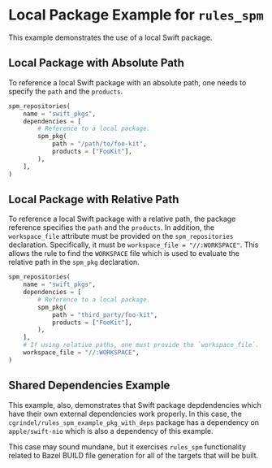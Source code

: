 # Local Package Example for `rules_spm`

This example demonstrates the use of a local Swift package. 

## Local Package with Absolute Path

To reference a local Swift package with an absolute path, one needs to specify the `path` and the
`products`.

```python
spm_repositories(
    name = "swift_pkgs",
    dependencies = [
        # Reference to a local package.
        spm_pkg(
            path = "/path/to/foo-kit",
            products = ["FooKit"],
        ),
    ],
)
```

## Local Package with Relative Path

To reference a local Swift package with a relative path, the package reference specifies the `path`
and the `products`. In addition, the `workspace_file` attribute must be provided on the
`spm_repositories` declaration.  Specifically, it must be `workspace_file = "//:WORKSPACE"`. This
allows the rule to find the `WORKSPACE` file which is used to evaluate the relative path in the
`spm_pkg` declaration.

```python
spm_repositories(
    name = "swift_pkgs",
    dependencies = [
        # Reference to a local package.
        spm_pkg(
            path = "third_party/foo-kit",
            products = ["FooKit"],
        ),
    ],
    # If using relative paths, one must provide the `workspace_file`.
    workspace_file = "//:WORKSPACE",
)
```

## Shared Dependencies Example

This example, also, demonstrates that Swift package depdendencies which have their own external
dependencies work properly. In this case, the `cgrindel/rules_spm_example_pkg_with_deps` package has
a dependency on `apple/swift-nio` which is also a dependency of this example.

This case may sound mundane, but it exercises `rules_spm` functionality related to Bazel BUILD file
generation for all of the targets that will be built.
